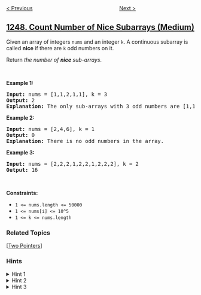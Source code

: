 <!--|This file generated by command(leetcode description); DO NOT EDIT.    |-->
<!--+----------------------------------------------------------------------+-->
<!--|@author    openset <openset.wang@gmail.com>                           |-->
<!--|@link      https://github.com/openset                                 |-->
<!--|@home      https://github.com/openset/leetcode                        |-->
<!--+----------------------------------------------------------------------+-->

[< Previous](../minimum-swaps-to-make-strings-equal "Minimum Swaps to Make Strings Equal")
　　　　　　　　　　　　　　　　
[Next >](../minimum-remove-to-make-valid-parentheses "Minimum Remove to Make Valid Parentheses")

## [1248. Count Number of Nice Subarrays (Medium)](https://leetcode.com/problems/count-number-of-nice-subarrays "统计「优美子数组」")

<p>Given an array of integers <code>nums</code> and an integer <code>k</code>. A continuous subarray is called <strong>nice</strong> if there are <code>k</code> odd numbers on it.</p>

<p>Return <em>the number of <strong>nice</strong> sub-arrays</em>.</p>

<p>&nbsp;</p>
<p><strong>Example 1:</strong></p>

<pre>
<strong>Input:</strong> nums = [1,1,2,1,1], k = 3
<strong>Output:</strong> 2
<strong>Explanation:</strong> The only sub-arrays with 3 odd numbers are [1,1,2,1] and [1,2,1,1].
</pre>

<p><strong>Example 2:</strong></p>

<pre>
<strong>Input:</strong> nums = [2,4,6], k = 1
<strong>Output:</strong> 0
<strong>Explanation:</strong> There is no odd numbers in the array.
</pre>

<p><strong>Example 3:</strong></p>

<pre>
<strong>Input:</strong> nums = [2,2,2,1,2,2,1,2,2,2], k = 2
<strong>Output:</strong> 16
</pre>

<p>&nbsp;</p>
<p><strong>Constraints:</strong></p>

<ul>
	<li><code>1 &lt;= nums.length &lt;= 50000</code></li>
	<li><code>1 &lt;= nums[i] &lt;= 10^5</code></li>
	<li><code>1 &lt;= k &lt;= nums.length</code></li>
</ul>

### Related Topics
  [[Two Pointers](../../tag/two-pointers/README.md)]

### Hints
<details>
<summary>Hint 1</summary>
After replacing each even by zero and every odd by one can we use prefix sum to find answer ?
</details>

<details>
<summary>Hint 2</summary>
Can we use two pointers to count number of sub-arrays ?
</details>

<details>
<summary>Hint 3</summary>
Can we store indices of odd numbers and for each k indices count number of sub-arrays contains them ?
</details>
